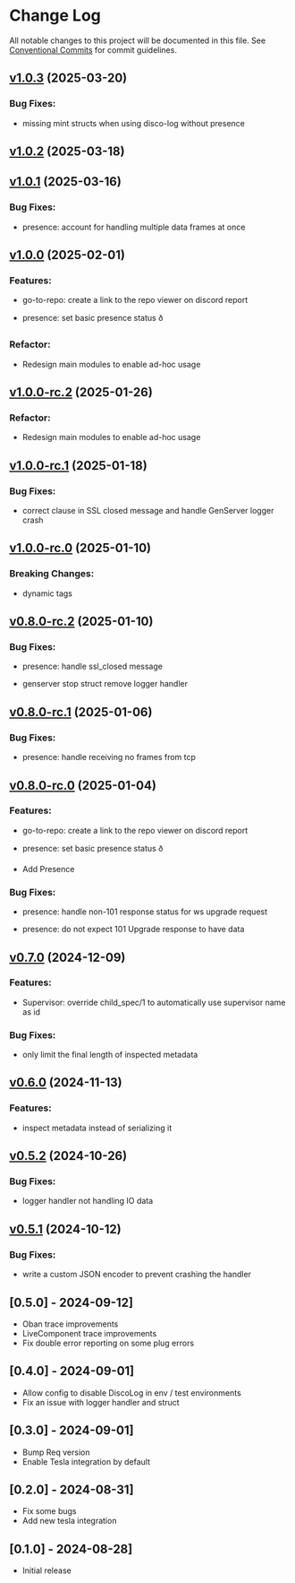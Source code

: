 # Change Log

All notable changes to this project will be documented in this file.
See [Conventional Commits](Https://conventionalcommits.org) for commit guidelines.

<!-- changelog -->

## [v1.0.3](https://github.com/mrdotb/disco-log/compare/v1.0.2...v1.0.3) (2025-03-20)




### Bug Fixes:

* missing mint structs when using disco-log without presence

## [v1.0.2](https://github.com/mrdotb/disco-log/compare/v1.0.1...v1.0.2) (2025-03-18)




## [v1.0.1](https://github.com/mrdotb/disco-log/compare/v1.0.0...v1.0.1) (2025-03-16)




### Bug Fixes:

* presence: account for handling multiple data frames at once

## [v1.0.0](https://github.com/mrdotb/disco-log/compare/v0.7.0...v1.0.0) (2025-02-01)

### Features:

* go-to-repo: create a link to the repo viewer on discord report

* presence: set basic presence status ð

### Refactor:

* Redesign main modules to enable ad-hoc usage




## [v1.0.0-rc.2](https://github.com/mrdotb/disco-log/compare/v1.0.0-rc.1...v1.0.0-rc.2) (2025-01-26)




### Refactor:

* Redesign main modules to enable ad-hoc usage



## [v1.0.0-rc.1](https://github.com/mrdotb/disco-log/compare/v1.0.0-rc.0...v1.0.0-rc.1) (2025-01-18)




### Bug Fixes:

* correct clause in SSL closed message and handle GenServer logger crash

## [v1.0.0-rc.0](https://github.com/mrdotb/disco-log/compare/v0.8.0-rc.2...v1.0.0-rc.0) (2025-01-10)
### Breaking Changes:

* dynamic tags



## [v0.8.0-rc.2](https://github.com/mrdotb/disco-log/compare/v0.8.0-rc.1...v0.8.0-rc.2) (2025-01-10)




### Bug Fixes:

* presence: handle ssl_closed message

* genserver stop struct remove logger handler

## [v0.8.0-rc.1](https://github.com/mrdotb/disco-log/compare/v0.8.0-rc.0...v0.8.0-rc.1) (2025-01-06)




### Bug Fixes:

* presence: handle receiving no frames from tcp

## [v0.8.0-rc.0](https://github.com/mrdotb/disco-log/compare/v0.7.0...v0.8.0-rc.0) (2025-01-04)




### Features:

* go-to-repo: create a link to the repo viewer on discord report

* presence: set basic presence status ð

* Add Presence

### Bug Fixes:

* presence: handle non-101 response status for ws upgrade request

* presence: do not expect 101 Upgrade response to have data

## [v0.7.0](https://github.com/mrdotb/disco-log/compare/v0.6.0...v0.7.0) (2024-12-09)




### Features:

* Supervisor: override child_spec/1 to automatically use supervisor name as id

### Bug Fixes:

* only limit the final length of inspected metadata

## [v0.6.0](https://github.com/mrdotb/disco-log/compare/v0.5.2...v0.6.0) (2024-11-13)




### Features:

* inspect metadata instead of serializing it

## [v0.5.2](https://github.com/mrdotb/disco-log/compare/v0.5.1...v0.5.2) (2024-10-26)




### Bug Fixes:

* logger handler not handling IO data

## [v0.5.1](https://github.com/mrdotb/disco-log/compare/v0.5.1...v0.5.1) (2024-10-12)




### Bug Fixes:

* write a custom JSON encoder to prevent crashing the handler

## [0.5.0] - 2024-09-12]
- Oban trace improvements
- LiveComponent trace improvements
- Fix double error reporting on some plug errors

## [0.4.0] - 2024-09-01]
- Allow config to disable DiscoLog in env / test environments
- Fix an issue with logger handler and struct

## [0.3.0] - 2024-09-01]
- Bump Req version
- Enable Tesla integration by default

## [0.2.0] - 2024-08-31]
- Fix some bugs
- Add new tesla integration

## [0.1.0] - 2024-08-28]
- Initial release
